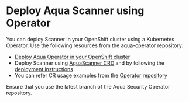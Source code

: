 # Deploy Aqua Scanner using Operator

You can deploy Scanner in your OpenShift cluster using a Kubernetes Operator. Use the following resources from the aqua-operator repository:

* [Deploy Aqua Operator in your OpenShift cluster](https://github.com/aquasecurity/aqua-operator/blob/6.5.0/docs/DeployOpenShiftOperator.md#deploying-the-aqua-operator)
* Deploy Scanner using [AquaScanner CRD](https://github.com/aquasecurity/aqua-operator/blob/6.5.0/deploy/crds/operator_v1alpha1_aquascanner_cr.yaml) and by following the [deployment instructions](https://github.com/aquasecurity/aqua-operator/blob/6.5.0/docs/DeployOpenShiftOperator.md#deploying-aqua-enterprise-using-custom-resources)
* You can refer CR usage examples from the [Operator repository](https://github.com/aquasecurity/aqua-operator/blob/6.5.0/docs/DeployOpenShiftOperator.md#cr-examples)

Ensure that you use the latest branch of the Aqua Security Operator repository.